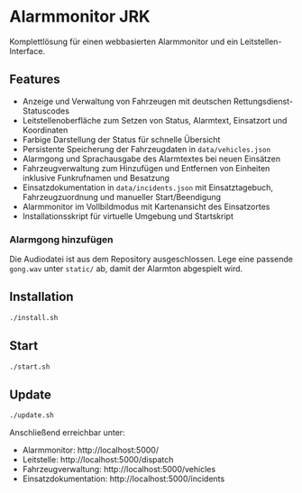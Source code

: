 # Alarmmonitor JRK

Komplettlösung für einen webbasierten Alarmmonitor und ein Leitstellen-Interface.

## Features
- Anzeige und Verwaltung von Fahrzeugen mit deutschen Rettungsdienst-Statuscodes
- Leitstellenoberfläche zum Setzen von Status, Alarmtext, Einsatzort und Koordinaten
- Farbige Darstellung der Status für schnelle Übersicht
- Persistente Speicherung der Fahrzeugdaten in `data/vehicles.json`
- Alarmgong und Sprachausgabe des Alarmtextes bei neuen Einsätzen
- Fahrzeugverwaltung zum Hinzufügen und Entfernen von Einheiten inklusive Funkrufnamen und Besatzung
- Einsatzdokumentation in `data/incidents.json` mit Einsatztagebuch, Fahrzeugzuordnung und manueller Start/Beendigung
- Alarmmonitor im Vollbildmodus mit Kartenansicht des Einsatzortes
- Installationsskript für virtuelle Umgebung und Startskript

### Alarmgong hinzufügen

Die Audiodatei ist aus dem Repository ausgeschlossen. Lege eine passende
`gong.wav` unter `static/` ab, damit der Alarmton abgespielt wird.

## Installation
```bash
./install.sh
```

## Start
```bash
./start.sh
```

## Update
```bash
./update.sh
```

Anschließend erreichbar unter:
- Alarmmonitor: http://localhost:5000/
- Leitstelle: http://localhost:5000/dispatch
- Fahrzeugverwaltung: http://localhost:5000/vehicles
- Einsatzdokumentation: http://localhost:5000/incidents
